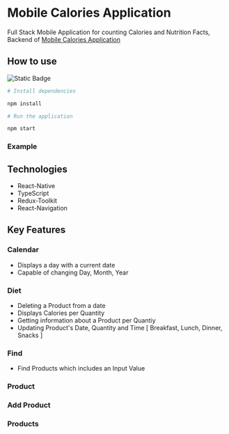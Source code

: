 # Mobile Calories Application

Full Stack Mobile Application for counting Calories and Nutrition Facts, Backend of [Mobile Calories Application](https://www.google.com)

## How to use 

![Static Badge](https://img.shields.io/badge/npm-red)

```bash 
# Install dependencies

npm install
```

```bash
# Run the application

npm start
```
### Example


## Technologies

* React-Native
* TypeScript
* Redux-Toolkit
* React-Navigation



## Key Features

### Calendar

* Displays a day with a current date
* Capable of changing Day, Month, Year

### Diet

* Deleting a Product from a date
* Displays Calories per Quantity
* Getting information about a Product per Quantiy
* Updating Product's Date, Quantity and Time [ Breakfast, Lunch, Dinner, Snacks ]

### Find

* Find Products which includes an Input Value

### Product

### Add Product


### Products

  





